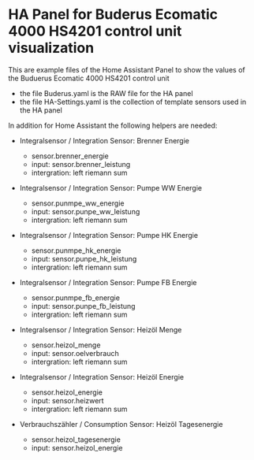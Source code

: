 # HA Panel for Buderus Ecomatic 4000 HS4201 control unit visualization

This are example files of the Home Assistant Panel to show the values of the Buduerus Ecomatic 4000 HS4201 control unit

- the file Buderus.yaml is the RAW file for the HA panel
- the file HA-Settings.yaml is the collection of template sensors used in the HA panel

In addition for Home Assistant the following helpers are needed:

- Integralsensor / Integration Sensor: Brenner Energie
  - sensor.brenner_energie
  - input: sensor.brenner_leistung
  - intergration: left riemann sum

- Integralsensor / Integration Sensor: Pumpe WW Energie
  - sensor.punmpe_ww_energie
  - input: sensor.punpe_ww_leistung
  - intergration: left riemann sum

- Integralsensor / Integration Sensor: Pumpe HK Energie
  - sensor.punmpe_hk_energie
  - input: sensor.punpe_hk_leistung
  - intergration: left riemann sum

- Integralsensor / Integration Sensor: Pumpe FB Energie
  - sensor.punmpe_fb_energie
  - input: sensor.punpe_fb_leistung
  - intergration: left riemann sum

- Integralsensor / Integration Sensor: Heizöl Menge
  - sensor.heizol_menge
  - input: sensor.oelverbrauch
  - intergration: left riemann sum

- Integralsensor / Integration Sensor: Heizöl Energie
  - sensor.heizol_energie
  - input: sensor.heizwert
  - intergration: left riemann sum

- Verbrauchszähler / Consumption Sensor: Heizöl Tagesenergie
  - sensor.heizol_tagesenergie
  - input: sensor.heizol_energie

